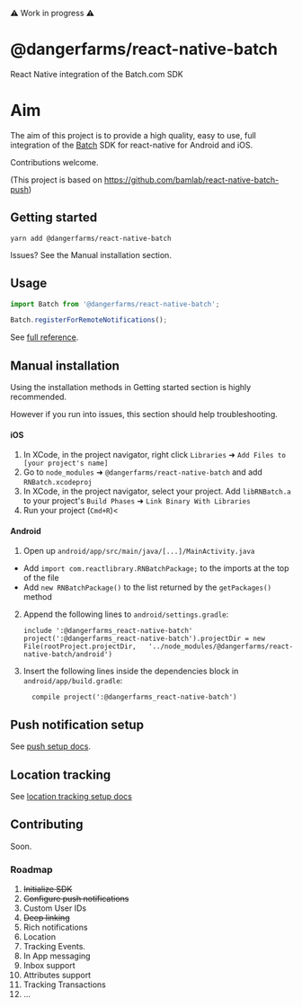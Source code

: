 :warning: Work in progress :warning:

# @dangerfarms/react-native-batch
React Native integration of the Batch.com SDK

# Aim
The aim of this project is to provide a high quality, easy to use, full integration of the [Batch](https://batch.com/) SDK for react-native for Android and iOS.

Contributions welcome.

(This project is based on https://github.com/bamlab/react-native-batch-push)

## Getting started

`yarn add @dangerfarms/react-native-batch`

Issues? See the Manual installation section.

## Usage
```javascript
import Batch from '@dangerfarms/react-native-batch';

Batch.registerForRemoteNotifications();
```

See [full reference](docs/reference.md).

## Manual installation

Using the installation methods in Getting started section is highly recommended. 

However if you run into issues, this section should help troubleshooting.


#### iOS

1. In XCode, in the project navigator, right click `Libraries` ➜ `Add Files to [your project's name]`
2. Go to `node_modules` ➜ `@dangerfarms/react-native-batch` and add `RNBatch.xcodeproj`
3. In XCode, in the project navigator, select your project. Add `libRNBatch.a` to your project's `Build Phases` ➜ `Link Binary With Libraries`
4. Run your project (`Cmd+R`)<

#### Android

1. Open up `android/app/src/main/java/[...]/MainActivity.java`
  - Add `import com.reactlibrary.RNBatchPackage;` to the imports at the top of the file
  - Add `new RNBatchPackage()` to the list returned by the `getPackages()` method
2. Append the following lines to `android/settings.gradle`:
  	```
  	include ':@dangerfarms_react-native-batch'
  	project(':@dangerfarms_react-native-batch').projectDir = new File(rootProject.projectDir, 	'../node_modules/@dangerfarms/react-native-batch/android')
  	```
3. Insert the following lines inside the dependencies block in `android/app/build.gradle`:
  	```
      compile project(':@dangerfarms_react-native-batch')
  	```

## Push notification setup 

See [push setup docs](docs/push-setup.md).

## Location tracking

See [location tracking setup docs](docs/location-tracking.md)

## Contributing

Soon.

### Roadmap
1. ~~Initialize SDK~~
1. ~~Configure push notifications~~
1. Custom User IDs 
1. ~~Deep linking~~ 
1. Rich notifications
1. Location
1. Tracking Events.
1. In App messaging
1. Inbox support
1. Attributes support
1. Tracking Transactions
1. ...

